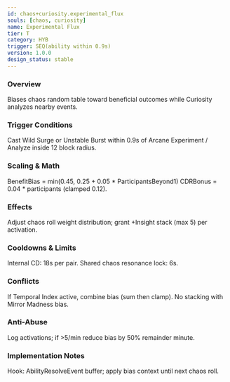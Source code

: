```yaml
---
id: chaos+curiosity.experimental_flux
souls: [chaos, curiosity]
name: Experimental Flux
tier: T
category: HYB
trigger: SEQ(ability within 0.9s)
version: 1.0.0
design_status: stable
---
```

### Overview
Biases chaos random table toward beneficial outcomes while Curiosity analyzes nearby events.
### Trigger Conditions
Cast Wild Surge or Unstable Burst within 0.9s of Arcane Experiment / Analyze inside 12 block radius.
### Scaling & Math
BenefitBias = min(0.45, 0.25 + 0.05 * ParticipantsBeyond1)
CDRBonus = 0.04 * participants (clamped 0.12).
### Effects
Adjust chaos roll weight distribution; grant +Insight stack (max 5) per activation.
### Cooldowns & Limits
Internal CD: 18s per pair. Shared chaos resonance lock: 6s.
### Conflicts
If Temporal Index active, combine bias (sum then clamp). No stacking with Mirror Madness bias.
### Anti-Abuse
Log activations; if >5/min reduce bias by 50% remainder minute.
### Implementation Notes
Hook: AbilityResolveEvent buffer; apply bias context until next chaos roll.
